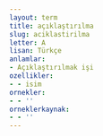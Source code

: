 ```yaml
---
layout: term
title: açıklaştırılma
slug: aciklastirilma
letter: A
lisan: Türkçe
anlamlar:
- Açıklaştırılmak işi
ozellikler:
- - isim
ornekler:
- - ''
orneklerkaynak:
- - ''
---
```

